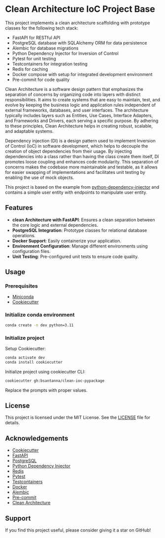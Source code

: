 # Clean Architecture IoC Project Base

This project implements a clean architecture scaffolding with prototype classes for the following tech stack:

- FastAPI for RESTful API
- PostgreSQL database with SQLAlchemy ORM for data persistence
- Alembic for database migrations
- Python Dependency Injector for Inversion of Control
- Pytest for unit testing
- Testcontainers for integration testing
- Redis for caching
- Docker compose with setup for integrated development environment
- Pre-commit for code quality

Clean Architecture is a software design pattern that emphasizes the separation of concerns by organizing code into layers with distinct responsibilities. It aims to create systems that are easy to maintain, test, and evolve by keeping the business logic and application rules independent of external frameworks, databases, and user interfaces. The architecture typically includes layers such as Entities, Use Cases, Interface Adapters, and Frameworks and Drivers, each serving a specific purpose. By adhering to these principles, Clean Architecture helps in creating robust, scalable, and adaptable systems.

Dependency injection (DI) is a design pattern used to implement Inversion of Control (IoC) in software development, which helps to decouple the creation of object dependencies from their usage. By injecting dependencies into a class rather than having the class create them itself, DI promotes loose coupling and enhances code modularity. This separation of concerns makes the codebase more maintainable and testable, as it allows for easier swapping of implementations and facilitates unit testing by enabling the use of mock objects.

This project is based on the example from [python-dependency-injector](https://python-dependency-injector.ets-labs.org/examples/fastapi-sqlalchemy.html) and contains a simple user entity with endpoints to manipulate user entity.

## Features

- **clean Architecture with FastAPI**: Ensures a clean separation between the core logic and external dependencies.
- **PostgreSQL Integration**: Prototype classes for relational database operations.
- **Docker Support**: Easily containerize your application.
- **Environment Configuration**: Manage different environments using configuration files.
- **Unit Testing**: Pre-configured unit tests to ensure code quality.

## Usage

### Prerequisites

- [Miniconda](https://docs.conda.io/en/latest/miniconda.html)
- [Cookiecutter](https://www.cookiecutter.io/)

### Initialize conda environment

```bash
conda create -n dev python=3.11
```

### Initialize project

Setup Cookiecutter:

```bash
conda activate dev
conda install cookiecutter
```

Initialize project using cookiecutter CLI:

```bash
cookiecutter gh:bsantanna/clean-ioc-pypackage
```

Replace the prompts with proper values.

## License

This project is licensed under the MIT License. See the [LICENSE](LICENSE) file for details.

## Acknowledgements

- [Cookiecutter](https://www.cookiecutter.io/)
- [FastAPI](https://fastapi.tiangolo.com/)
- [PostgreSQL](https://www.postgresql.org/)
- [Python Dependency Injector](https://python-dependency-injector.ets-labs.org/)
- [Redis](https://redis.io/)
- [Pytest](https://docs.pytest.org/en/stable/)
- [Testcontainers](https://testcontainers.org/)
- [Docker](https://www.docker.com/)
- [Alembic](https://alembic.sqlalchemy.org/en/latest/)
- [Pre-commit](https://pre-commit.com/)
- [Clean Architecture](https://blog.cleancoder.com/uncle-bob/2012/08/13/the-clean-architecture.html)

## Support

If you find this project useful, please consider giving it a star on GitHub!


